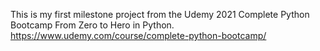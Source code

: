 This is my first milestone project from the Udemy 2021 Complete Python Bootcamp From Zero to Hero in Python.
https://www.udemy.com/course/complete-python-bootcamp/
